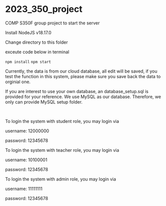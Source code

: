 # 2023_350_project
COMP S350F group project
to start the server 
<p>Install NodeJS v18.17.0</p>
<p>Change directory to this folder</p>
<p>exceute code below in terminal</p>
<code>npm install</code>
<code>npm start</code>
<p>Currently, the data is from our cloud database, all edit will be saved, if you test the function in this system, please make sure you save back the data to orginial one.</p>
<p>If you are interest to use your own database, an database_setup.sql is provided for your reference. We use MySQL as our database. Therefore, we only can provide MySQL setup folder.</p>
<br>
<p>To login the system with student role, you may login via</p>
<p>username: 12000000</p>
<p>password: 12345678</p>
<p>To login the system with teacher role, you may login via</p>
<p>username: 10100001</p>
<p>password: 12345678</p>
<p>To login the system with admin role, you may login via</p>
<p>username: 11111111</p>
<p>password: 12345678</p>